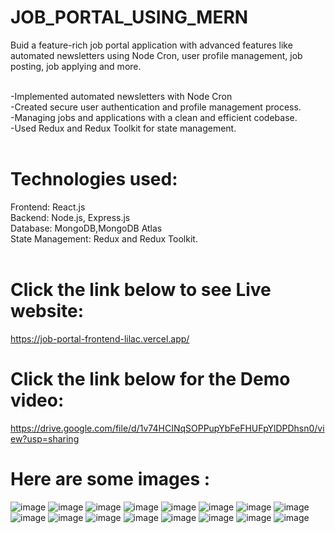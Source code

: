 # JOB_PORTAL_USING_MERN
Buid a feature-rich  job portal application with advanced features like automated newsletters using Node Cron, user profile management, job posting, job applying and more.<br><br>

-Implemented automated newsletters with Node Cron<br>
-Created secure user authentication and profile management process.<br>
-Managing jobs and applications with a clean and efficient codebase.<br>
-Used Redux and Redux Toolkit for state management.<br><br>

# Technologies used:
Frontend: React.js<br>
Backend: Node.js, Express.js<br>
Database: MongoDB,MongoDB Atlas<br>
State Management: Redux and Redux Toolkit.<br><br>

# Click the link below to see Live website:
https://job-portal-frontend-lilac.vercel.app/


# Click the link below for the Demo video:
https://drive.google.com/file/d/1v74HCINqSOPPupYbFeFHUFpYlDPDhsn0/view?usp=sharing

# Here are some images :
![image](https://github.com/user-attachments/assets/9e00ac4a-3b0e-4645-a455-3df6c5e057d9)
![image](https://github.com/user-attachments/assets/6e328173-1529-48dd-b15e-c3e965601a80)
![image](https://github.com/user-attachments/assets/11d87137-f35f-41e6-a7e8-e16e777ac5a4)
![image](https://github.com/user-attachments/assets/d9705c5f-904f-413c-b4c8-25b892049add)
![image](https://github.com/user-attachments/assets/072e8c91-9876-4e38-a94f-41993955dbaa)
![image](https://github.com/user-attachments/assets/b608ca63-5790-4baf-9cdc-0fe8a2422879)
![image](https://github.com/user-attachments/assets/05c6412a-2cb6-4697-b718-8025cd659fb5)
![image](https://github.com/user-attachments/assets/0ab95e06-febd-4bab-a75d-230fa1dce32d)
![image](https://github.com/user-attachments/assets/ddc798dd-37bb-4ae9-a722-932fd277bbbc)
![image](https://github.com/user-attachments/assets/2788ba26-3b67-4bf5-a94c-786b1c9e3f44)
![image](https://github.com/user-attachments/assets/1abd9084-00d7-4dd6-9fc4-b3ba0b902405)
![image](https://github.com/user-attachments/assets/bf5e5784-00e8-428c-b2c3-ca65fbb0cc7a)
![image](https://github.com/user-attachments/assets/ae554b3f-b800-4c01-9531-ca6ae3ef41a2)
![image](https://github.com/user-attachments/assets/62e0207f-697b-4cc7-9624-212583680bd6)
![image](https://github.com/user-attachments/assets/359ce588-fba8-44df-954c-1a44371c1eaf)
![image](https://github.com/user-attachments/assets/35276f00-ce29-4b07-9618-344bd25d6915)




















